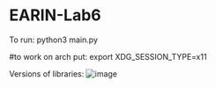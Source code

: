 # EARIN-Lab6
 To run:
 python3 main.py

#to work on arch put:
export XDG_SESSION_TYPE=x11

Versions of libraries:
![image](https://user-images.githubusercontent.com/40524000/172349061-35dfce3d-363e-4208-a5ba-7147ec7c78e8.png)
